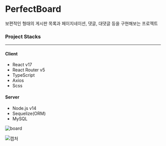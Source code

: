 # PerfectBoard

보편적인 형태의 게시판 목록과 페이지네이션, 댓글, 대댓글 등을 구현해보는 프로젝트

### Project Stacks

---

#### Client

- React v17
- React Router v5
- TypeScript
- Axios
- Scss


#### Server

- Node.js v14
- Sequelize(ORM)
- MySQL



![board](https://user-images.githubusercontent.com/16969364/112611218-e4b4f080-8e60-11eb-9b47-11a31f65e934.PNG)



![캡처](https://user-images.githubusercontent.com/16969364/112611215-e383c380-8e60-11eb-9c0a-842d107b3c4c.PNG)